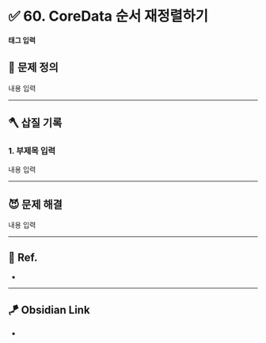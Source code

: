 # ✅ 60. CoreData 순서 재정렬하기

#### 태그 입력 

## 🤔 문제 정의

내용 입력

---
## 🪓 삽질 기록

### 1. 부제목 입력

내용 입력

---
## 😈 문제 해결

내용 입력

---
## 💌 Ref.
- 

---
## 🪁 Obsidian Link
- 